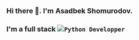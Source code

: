 ### Hi there 👋. I'm Asadbek Shomurodov.

<h3>I'm a full stack <code><img src="[https://www.google.com/url?sa=i&url=https%3A%2F%2Fwww.pngaaa.com%2Fdetail%2F619282&psig=AOvVaw0cHx-rjySSJVceZmUTBoW8&ust=1673812011331000&source=images&cd=vfe&ved=0CBAQjRxqFwoTCNid7OTpx_wCFQAAAAAdAAAAABAE](https://www.google.com/url?sa=i&url=https%3A%2F%2Fwww.cleanpng.com%2Fpng-computer-icons-python-programming-language-1941408%2F&psig=AOvVaw0cHx-rjySSJVceZmUTBoW8&ust=1673812011331000&source=images&cd=vfe&ved=0CBAQjRxqFwoTCNid7OTpx_wCFQAAAAAdAAAAABAJ)">Python Developper</code></h3>
